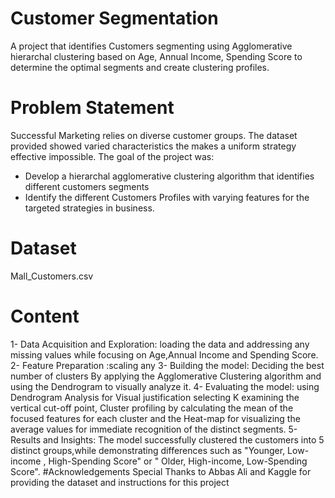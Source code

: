# Customer Segmentation
A project that identifies Customers segmenting using Agglomerative hierarchal clustering based on Age, Annual Income, Spending Score to determine the optimal segments and create clustering profiles.
# Problem Statement
Successful Marketing relies on diverse customer groups. The dataset provided showed varied characteristics the makes a uniform strategy effective impossible.
The goal of the project was:
- Develop a hierarchal agglomerative clustering algorithm that identifies different customers segments
- Identify the different Customers Profiles with varying features for the targeted strategies in  business.
  
# Dataset
Mall_Customers.csv
# Content
1- Data Acquisition and Exploration: loading the data and addressing any missing values while focusing on Age,Annual Income and Spending Score.
2- Feature Preparation :scaling any 
3- Building the model: Deciding the best number of clusters By applying the Agglomerative Clustering algorithm and using the Dendrogram to visually analyze it.
4- Evaluating the model: using Dendrogram Analysis for Visual justification selecting K examining the vertical cut-off point, Cluster profiling by calculating the mean of the focused features for each cluster and the Heat-map for visualizing the average values for immediate recognition of the distinct segments.
5- Results and Insights: The model successfully clustered the customers into 5 distinct groups,while demonstrating differences such as "Younger, Low-income , High-Spending Score" or " Older, High-income, Low-Spending Score".
#Acknowledgements
Special Thanks to Abbas Ali and Kaggle for providing the dataset and instructions for this project
  
